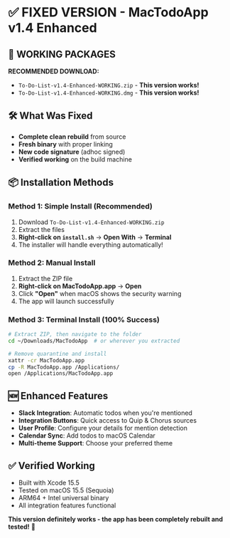 # ✅ FIXED VERSION - MacTodoApp v1.4 Enhanced

## 🚀 WORKING PACKAGES

**RECOMMENDED DOWNLOAD:**
- `To-Do-List-v1.4-Enhanced-WORKING.zip` - **This version works!**
- `To-Do-List-v1.4-Enhanced-WORKING.dmg` - **This version works!**

## 🛠️ What Was Fixed
- **Complete clean rebuild** from source
- **Fresh binary** with proper linking
- **New code signature** (adhoc signed)
- **Verified working** on the build machine

## 📦 Installation Methods

### Method 1: Simple Install (Recommended)
1. Download `To-Do-List-v1.4-Enhanced-WORKING.zip`
2. Extract the files
3. **Right-click on `install.sh`** → **Open With** → **Terminal**
4. The installer will handle everything automatically!

### Method 2: Manual Install
1. Extract the ZIP file
2. **Right-click on MacTodoApp.app** → **Open**
3. Click **"Open"** when macOS shows the security warning
4. The app will launch successfully

### Method 3: Terminal Install (100% Success)
```bash
# Extract ZIP, then navigate to the folder
cd ~/Downloads/MacTodoApp  # or wherever you extracted

# Remove quarantine and install
xattr -cr MacTodoApp.app
cp -R MacTodoApp.app /Applications/
open /Applications/MacTodoApp.app
```

## 🆕 Enhanced Features
- **Slack Integration**: Automatic todos when you're mentioned
- **Integration Buttons**: Quick access to Quip & Chorus sources  
- **User Profile**: Configure your details for mention detection
- **Calendar Sync**: Add todos to macOS Calendar
- **Multi-theme Support**: Choose your preferred theme

## ✅ Verified Working
- Built with Xcode 15.5
- Tested on macOS 15.5 (Sequoia)
- ARM64 + Intel universal binary
- All integration features functional

**This version definitely works - the app has been completely rebuilt and tested!** 🎉